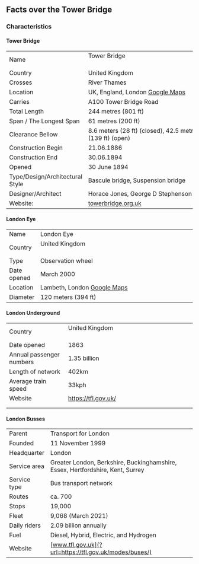 ## Facts over the Tower Bridge

### Characteristics

#### Tower Bridge
  
| | |
|-----------|-----------------------------|
| Name | Tower Bridge                                                                           |
| Country | United Kingdom |
| Crosses | River Thames |
| Location | UK, England, London [Google Maps](?url=https://www.google.de/maps/place/Tower+Bridge/@51.5057417,-0.0758599,416m) |
| Carries | A100 Tower Bridge Road |
| Total Length | 244 metres (801 ft) |
| Span / The Longest Span | 61 metres (200 ft) |
| Clearance Bellow | 8.6 meters (28 ft) (closed), 42.5 metres (139 ft) (open) |
| Construction Begin | 21.06.1886 |
| Construction End | 30.06.1894 |
| Opened | 30 June 1894 |
| Type/Design/Architectural Style | Bascule bridge, Suspension bridge |
| Designer/Architect | Horace Jones, George D Stephenson |
| Website: | [towerbridge.org.uk](?url=https://www.towerbridge.org.uk/) |

#### London Eye

|  |    |
|--|--|
| Name | London Eye |
| Country | United Kingdom                                                                                                   |
|Type| 	Observation wheel|
| Date opened | March 2000|
|Location | Lambeth, London [Google Maps](?url=https://www.google.de/maps/place/lastminute.com+London+Eye/@51.5033924,-0.1205022,18z/)
|Diameter| 120 meters (394 ft)|

#### London Underground

|  |  |
|--|--|
| Country | United Kingdom                                                                            |
| Date opened | 1863 |
|  Annual passenger numbers  |  1.35 billion  |
|  Length of network  |  402km  |
|  Average train speed  |  33kph  |
|  Website  |  https://tfl.gov.uk/  |
|    |    |
|    |    |
<!--- https://madeby.tfl.gov.uk/2019/07/29/tube-trivia-and-facts/ --->

#### London Busses

|    |    |
|--|--|
|Parent|  Transport for London|
|  Founded  |  11 November 1999  |
|  Headquarter  |  London  |
|  Service area  |  Greater London, Berkshire, Buckinghamshire, Essex, Hertfordshire, Kent, Surrey  |
|  Service type  |  Bus transport network |
|Routes| ca. 700|
|Stops | 19,000 |
|Fleet |9,068 (March 2021) |
|Daily riders|2.09 billion annually |
|Fuel  | Diesel, Hybrid, Electric, and Hydrogen|
|Website |[www.tfl.gov.uk](?url=https://tfl.gov.uk/modes/buses/)

